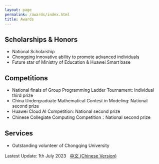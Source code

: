 ```yaml
---
layout: page
permalink: /awards/index.html
title: Awards
---
```


## Scholarships & Honors
- National Scholarship
- Chongqing innovative ability to promote advanced individuals
- Future star of Ministry of Education & Huawei Smart base 

## Competitions
- National finals of Group Programming Ladder Tournament: Individual third prize 
- China Undergraduate Mathematical Contest in Modeling: National second prize
- Huawei Cloud AI Competition: National second prize
- Chinese Collegiate Computing Competition：National second prize
## Services
- Outstanding volunteer of Chongqing University

Lastest Update: 1th July 2023 &nbsp; [中文 (Chinese Version)](https://leexinhao.github.io/awards-zh/)
